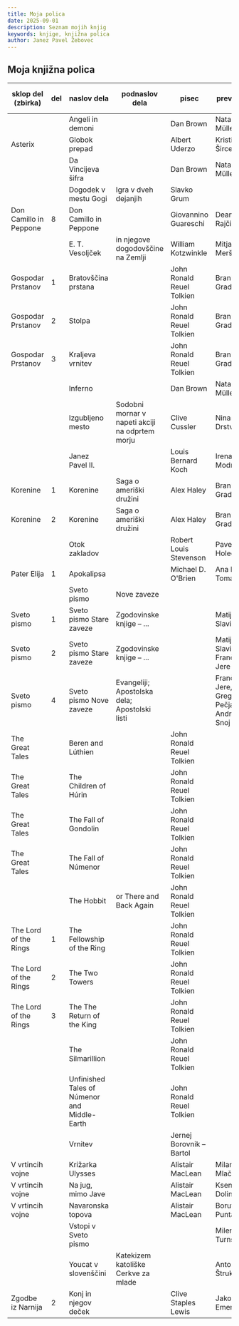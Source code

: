 ```yaml
---
title: Moja polica
date: 2025-09-01
description: Seznam mojih knjig
keywords: knjige, knjižna polica
author: Janez Pavel Žebovec
---
```


## Moja knjižna polica

| sklop del (zbirka) | del | naslov dela | podnaslov dela | pisec | prevajalec | ilustrator | jezik | leto izdaje (natisnjena) | leto izdaje izvirnika |
| --- | --- | --- | --- | --- | --- | --- | --- | --- | --- |
| | | Angeli in demoni | | Dan Brown | Nataša Müller | | slo. | 2005 | 2000 |
| Asterix | | Globok prepad | | Albert Uderzo | Kristina Šircelj | | slo. | 
| | | Da Vincijeva šifra | | Dan Brown | Nataša Müller | | slo. | 2004 | 2003 |
| | | Dogodek v mestu Gogi | Igra v dveh dejanjih | Slavko Grum | | | slo. |
| Don Camillo in Peppone | 8 | Don Camillo in Peppone | | Giovannino Guareschi | Dean Rajčič | | slo. |
| | | E. T. Vesoljček | in njegove dogodovščine na Zemlji | William Kotzwinkle | Mitja Meršol |  |slo. |
| Gospodar Prstanov | 1 | Bratovščina prstana | | John Ronald Reuel Tolkien | Branko Gradišnik | | slo. | 2002 | 1954, 1966 |
| Gospodar Prstanov | 2 | Stolpa | | John Ronald Reuel Tolkien | Branko Gradišnik | | slo. |
| Gospodar Prstanov | 3 | Kraljeva vrnitev | | John Ronald Reuel Tolkien | Branko Gradišnik | | slo. | 2003 | 1955, 1966 |
| | | Inferno | | Dan Brown | Nataša Müller | | slo. | 2013 | 2013 |
| | | Izgubljeno mesto | Sodobni mornar v napeti akciji na odprtem morju | Clive Cussler | Nina Drstvenšek | | slo. |
| | | Janez Pavel II. | | Louis Bernard Koch | Irena Modrijan | | slo. |
| Korenine | 1 | Korenine | Saga o ameriški družini | Alex Haley | Branko Gradišnik | | slo. | 1978 | 1976 |
| Korenine | 2 | Korenine | Saga o ameriški družini | Alex Haley | Branko Gradišnik | | slo. | 1978 | 1976 |
| | | Otok zakladov | | Robert Louis Stevenson | Pavel Holeček | | slo. |
| Pater Elija | 1 | Apokalipsa | | Michael D. O'Brien | Ana Marija Toman | | slo. |
| | | Sveto pismo | Nove zaveze | | | | slo. |
| Sveto pismo | 1 | Sveto pismo Stare zaveze | Zgodovinske knjige – ... | | Matija Slavič | | slo. | 1959 (1961) | |
| Sveto pismo | 2 | Sveto pismo Stare zaveze | Zgodovinske knjige – ... | | Matija Slavič, Frančišek Jere | | slo. | (1962) | |
| Sveto pismo | 4 | Sveto pismo Nove zaveze | Evangeliji; Apostolska dela; Apostolski listi | | Frančišek Jere, Gregorij Pečjak, Andrej Snoj | | slo. | (1961) | |
| The Great Tales | | Beren and Lúthien | | John Ronald Reuel Tolkien | | Alan Lee | ang. |
| The Great Tales | | The Children of Húrin | | John Ronald Reuel Tolkien | | Alan Lee | ang. |
| The Great Tales | | The Fall of Gondolin | | John Ronald Reuel Tolkien | | Alan Lee | ang. |
| The Great Tales | | The Fall of Númenor | | John Ronald Reuel Tolkien | | Alan Lee | ang. |
| | | The Hobbit | or There and Back Again | John Ronald Reuel Tolkien | | Alan Lee | ang. |
| The Lord of the Rings | 1 | The Fellowship of the Ring | | John Ronald Reuel Tolkien | | Alan Lee | ang. |
| The Lord of the Rings | 2 | The Two Towers | | John Ronald Reuel Tolkien | | Alan Lee | ang. |
| The Lord of the Rings | 3 | The The Return of the King | | John Ronald Reuel Tolkien | | Alan Lee | ang. |
| | | The Silmarillion | | John Ronald Reuel Tolkien | | | ang. |
| | | Unfinished Tales of Númenor and Middle-Earth | | John Ronald Reuel Tolkien | | Alan Lee | ang. |
| | | Vrnitev | | Jernej Borovnik – Bartol | | | slo. | 2006 | 2006 |
| V vrtincih vojne | | Križarka Ulysses | | Alistair MacLean | Milan Mlačnik | | slo. |
| V vrtincih vojne | | Na jug, mimo Jave | | Alistair MacLean | Ksenija Dolinar | | slo. |
| V vrtincih vojne | | Navaronska topova | | Alistair MacLean | Borut Puntar | | slo. |
| | | Vstopi v Sveto pismo | | | Milena Turnšek | | slo. |
| | | Youcat v slovenščini | Katekizem katoliške Cerkve za mlade | | Anton Štrukelj | | slo. |
| Zgodbe iz Narnija | 2 | Konj in njegov deček | | Clive Staples Lewis | Jakob Emeršič | | slo. |
